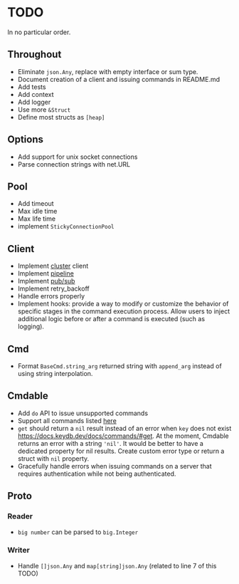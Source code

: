 # TODO

In no particular order.

## Throughout

- Eliminate `json.Any`, replace with empty interface or sum type.
- Document creation of a client and issuing commands in README.md
- Add tests
- Add context
- Add logger
- Use more `&Struct`
- Define most structs as `[heap]`

## Options

- Add support for unix socket connections
- Parse connection strings with net.URL

## Pool

- Add timeout
- Max idle time
- Max life time
- implement `StickyConnectionPool`

## Client

- Implement [cluster](https://docs.keydb.dev/docs/cluster-spec/) client
- Implement [pipeline](https://docs.keydb.dev/docs/pipelining/)
- Implement [pub/sub](https://docs.keydb.dev/docs/pubsub/)
- Implement retry_backoff
- Handle errors properly
- Implement hooks: provide a way to modify or customize the behavior of specific stages in the command 
  execution process. Allow users to inject additional logic before or after a command is executed (such 
  as logging).

## Cmd

- Format `BaseCmd.string_arg` returned string with `append_arg` instead of using string interpolation.

## Cmdable

- Add `do` API to issue unsupported commands
- Support all commands listed [here](https://docs.keydb.dev/docs/commands)
- `get` should return a `nil` result instead of an error when `key` does not exist https://docs.keydb.dev/docs/commands/#get. 
  At the moment, Cmdable returns an error with a string `'nil'`. It would be better to have a dedicated 
  property for nil results. Create custom error type or return a struct with `nil` property.
- Gracefully handle errors when issuing commands on a server that requires authentication while not 
  being authenticated.

## Proto

### Reader

- `big number` can be parsed to `big.Integer`

### Writer

- Handle `[]json.Any` and `map[string]json.Any` (related to line 7 of this TODO)